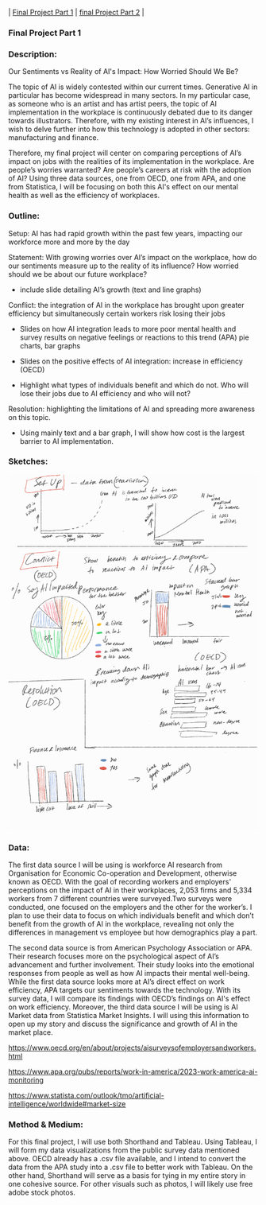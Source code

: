 | [Final Project Part 1](Final-Project-Part-1) | [final Project Part 2](final-project-part-two) |



### **Final Project Part 1**


### **Description:**

Our Sentiments vs Reality of AI's Impact: How Worried Should We Be?

The topic of AI is widely contested within our current times. Generative AI in particular has become widespread in many sectors. In my particular case, as someone who is an artist and has artist peers, the topic of AI implementation in the workplace is continuously debated due to its danger towards illustrators. Therefore, with my existing interest in AI’s influences, I wish to delve further into how this technology is adopted in other sectors: manufacturing and finance.

Therefore, my final project will center on comparing perceptions of AI’s impact on jobs with the realities of its implementation in the workplace. Are people’s worries warranted? Are people’s careers at risk with the adoption of AI? Using three data sources, one from OECD, one from APA, and one from Statistica, I will be focusing on both this AI's effect on our mental health as well as the efficiency of workplaces. 


### **Outline:**
Setup: AI has had rapid growth within the past few years, impacting our workforce more and more by the day

Statement:  With growing worries over AI’s impact on the workplace, how do our sentiments measure up to the reality of its influence? How worried should we be about our future workplace?

- include slide detailing AI’s growth (text and line graphs)

Conflict: the integration of AI in the workplace has brought upon greater efficiency but simultaneously certain workers risk losing their jobs

- Slides on how AI integration leads to more poor mental health and survey results on negative feelings or reactions to this trend (APA) pie charts, bar graphs

- Slides on the positive effects of AI integration: increase in efficiency (OECD) 

- Highlight what types of individuals benefit and which do not. Who will lose their jobs due to AI efficiency and who will not?

Resolution: highlighting the limitations of AI and spreading more awareness on this topic.

- Using mainly text and a bar graph, I will show how cost is the largest barrier to AI implementation.

### **Sketches:**

<img src="Notes_241119_141356_0.png" width="600"/>

### **Data:**

The first data source I will be using is workforce AI research from Organisation for Economic Co-operation and Development, otherwise known as OECD. With the goal of recording workers and employers' perceptions on the impact of AI in their workplaces, 2,053 firms and 5,334 workers from 7 different countries were surveyed.Two surveys were conducted, one focused on the employers and the other for the worker’s. I plan to use their data to focus on which individuals benefit and which don’t benefit from the growth of AI in the workplace, revealing not only the differences in management vs employee but how demographics play a part.

The second data source is from American Psychology Association or APA. Their research focuses more on the psychological aspect of AI’s advancement and further involvement. Their study looks into the emotional responses from people as well as how AI impacts their mental well-being. While the first data source looks more at AI’s direct effect on work efficiency, APA targets our sentiments towards the technology. With its survey data, I will compare its findings with OECD’s findings on AI's effect on work efficiency. Moreover, the third data source I will be using is AI Market data from Statistica Market Insights. I will using this information to open up my story and discuss the significance and growth of AI in the market place.

<a href="https://www.oecd.org/en/about/projects/aisurveysofemployersandworkers.html"> https://www.oecd.org/en/about/projects/aisurveysofemployersandworkers.html </a>

<a href="https://www.apa.org/pubs/reports/work-in-america/2023-work-america-ai-monitoring"> https://www.apa.org/pubs/reports/work-in-america/2023-work-america-ai-monitoring </a>

<a href= "https://www.statista.com/outlook/tmo/artificial-intelligence/worldwide#market-size"> https://www.statista.com/outlook/tmo/artificial-intelligence/worldwide#market-size </a>


### **Method & Medium:**

For this final project, I will use both Shorthand and Tableau. Using Tableau, I will form my data visualizations from the public survey data mentioned above. OECD already has a .csv file available, and I intend to convert the data from the APA study into a .csv file to better work with Tableau.  On the other hand, Shorthand will serve as a basis for tying in my entire story in one cohesive source. For other visuals such as photos, I will likely use free adobe stock photos.
